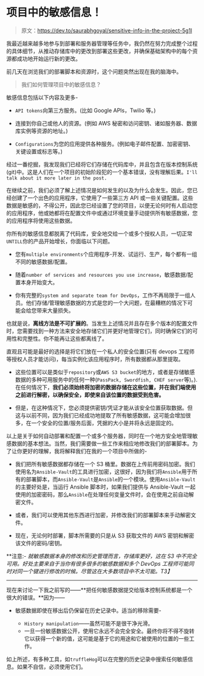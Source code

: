 # 项目中的敏感信息！

> 原文：<https://dev.to/saurabhgoyal/sensitive-info-in-the-project-5g1l>

我最近越来越多地参与到部署和服务器管理等任务中，我仍然在努力完成整个过程的具体细节，从推动存储库中的更改到部署这些更改，并确保基础架构中的每个资源都成功地开始运行新的更改。

前几天在浏览我们的部署脚本和资源时，这个问题突然出现在我的脑海中。

> 我们如何管理项目中的敏感信息？

敏感信息包括以下内容及更多-

*   `API tokens`向第三方服务。(比如 Google APIs，Twilio 等。)

*   连接到你自己或他人的资源。(例如 AWS 秘密和访问密钥、诸如服务器、数据库实例等资源的地址。)

*   `Configurations`为您的应用提供各种服务。(例如电子邮件配置、加密密钥、关键设置或标志等。)

经过一番挖掘，我发现我们已经将它们存储在代码库中，并且包含在版本控制系统(git)中。这是人们在一个项目的初始阶段犯的一个基本错误，没有理解后果。`I'll talk about it more later in the post.`

在继续之前，我们必须了解上述情况是如何发生的以及为什么会发生。因此，您已经创建了一个出色的应用程序，它使用了一些第三方 API 或一些关键配置。这些数据是敏感的，不得公开，因此您已经设置了您的项目，以便无论何时有人启动您的应用程序，他或她都将在配置文件中或通过环境变量手动提供所有敏感数据，您的应用程序将使用这些数据。

你所有的敏感信息都脱离了代码库，安全地交给一个或多个授权人员，一切正常`UNTILL`你的产品开始增长，你面临以下问题。

*   您有`multiple environments`个应用程序-开发、试运行、生产，每个都有一组不同的敏感数据/配置。

*   随着`number of services and resources you use increase`，敏感数据/配置本身开始变大。

*   你有完整的`system and separate team for DevOps`，工作不再局限于一组人员。他们存储/管理敏感数据的方式是您的一个大问题，在最糟糕的情况下可能会给您带来大量损失。

也就是说，**离线方法是不可扩展的**。当发生上述情况并且存在多个版本的配置文件时，您需要找到一种方法来安全地存储它们并更好地管理它们，同时确保它们的可用性和完整性。你不能再让这些都离线了。

直观且可能是最好的选择是将它们放在一个私人的安全位置(只有 devops 工程师等授权人员才能访问)，每当实例化该应用程序时，所有数据都从那里提取。

*   这些位置可以是类似于`repository`或`AWS S3 bucket`的地方，或者是存储敏感数据的多种可用服务中的任何一种(`PassPack, Swordfish, CHEF server`等)。).在任何情况下，**我们必须始终将加密的数据存储在这些位置，并在我们端使用之前进行解密，以确保安全，即使来自该位置的数据受到危害。**

*   但是，在这种情况下，您必须提供密钥/凭证才能从该安全位置获取数据。但这与以前不同，因为我们已经成功地提取了所有敏感数据，这可能会增加很多，在一个安全的位置/服务后面，凭据的大小是并将永远是固定的。

以上是关于如何自动部署和配置一个或多个服务器，同时在一个地方安全地管理敏感数据的基本想法。当然，我们需要做一些工作来相应地修改我们的部署脚本。为了让你更好的理解，我将解释我们在我的一个项目中所做的-

*   我们把所有敏感数据都存储在一个 S3 桶里。数据在上传前用密码加密。我们使用名为`Ansible-Vault`的工具进行加密，这很好，因为我们将`Ansible`用于所有的部署脚本，而`Ansible-Vault`是`Ansible`的一个模块。使用`Ansible-Vault`的主要好处是，当运行 Ansible 脚本时，如果我们提供与 Ansible-Vault 一起使用的加密密码，那么`Ansible`在处理任何变量文件时，会在使用之前自动解密文件。

*   或者，我们可以使用其他东西进行加密，并修改我们的部署脚本来手动解密文件。

*   现在，无论何时部署，脚本所需要的只是从 S3 获取文件的 AWS 密钥和解密该文件的密码/密钥。

**注意:- *就敏感数据本身的修改和历史管理而言，存储库更好，这在 S3 中不完全可用。好处主要来自于当你有很多很多的敏感数据和多个 DevOps 工程师可能同时对同一个键进行修改的时候。尽管这在大多数项目中不太可能。*T3】**

* * *

现在来讨论一下我之前写的——**把任何敏感数据提交给版本控制系统都是一个很大的错误。**因为——

*   敏感数据即使在移出后仍保留在历史记录中。适当的移除需要-

    *   `History manipulation`——虽然可能不是很干净光滑。
    *   一旦一份敏感数据公开，使用它永远不会完全安全。最终你将不得不旋转它以获得一个新的值，这可能是基于它的用途和它被使用的位置的一些工作。

如上所述，有多种工具，如`truffleHog`可以在完整的历史记录中搜索任何敏感信息。如果不自信，必须使用它们。